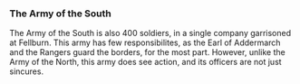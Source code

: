 ### The Army of the South

The Army of the South is also 400 soldiers, in a single company garrisoned at Fellburn. This army has few responsibilites, as the Earl of Addermarch and the Rangers guard the borders, for the most part. However, unlike the Army of the North, this army does see action, and its officers are not just sincures. 

